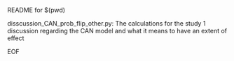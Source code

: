 README for $(pwd)

disscussion_CAN_prob_flip_other.py:
    The calculations for the study 1 discussion regarding
    the CAN model and what it means to have an extent of effect

EOF
